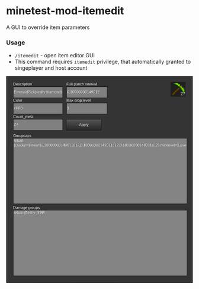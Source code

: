 # minetest-mod-itemedit
A GUI to override item parameters
### Usage
* `/itemedit` - open item editor GUI
* This command requires `itemedit` privilege, that automatically granted to singeplayer and host account
  
![](/screenshot.png)

